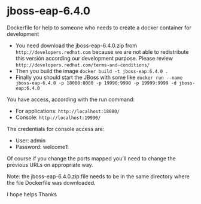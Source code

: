 # jboss-eap-6.4.0
Dockerfile for help to someone who needs to create a docker container for development

* You need download the jboss-eap-6.4.0.zip from `http://developers.redhat.com` because we are not able to redistribute this versión according our development purpose.  Please review `http://developers.redhat.com/terms-and-conditions/`
* Then you build the image `` docker build -t jboss-eap:6.4.0 . ``
* Finally you should start the JBoss with some like `` docker run --name jboss-eap-6.4.0 -p 18080:8080 -p 19990:9990 -p 19999:9999 -d jboss-eap:6.4.0 ``

You have access, according with the run command:
* For applications: `http://localhost:18080/`
* Console: `http://localhost:19990/`

The credentials for console access are:
- User: admin
- Password: welcome1!

Of course if you change the ports mapped you'll need to change the previous URLs on appropriate way.

Note: the jboss-eap-6.4.0.zip file needs to be in the same directory where the file Dockerfile was downloaded.

I hope helps
Thanks
